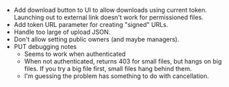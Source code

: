 * Add download button to UI to allow downloads using current token. Launching
  out to external link doesn't work for permissioned files.
* Add token URL parameter for creating "signed" URLs.
* Handle too large of upload JSON.
* Don't allow setting public owners (and maybe managers).
* PUT debugging notes
  * Seems to work when authenticated
  * When not authenticated, returns 403 for small files, but hangs on big
    files. If you try a big file first, small files hang behind them.
  * I'm guessing the problem has something to do with cancellation.
